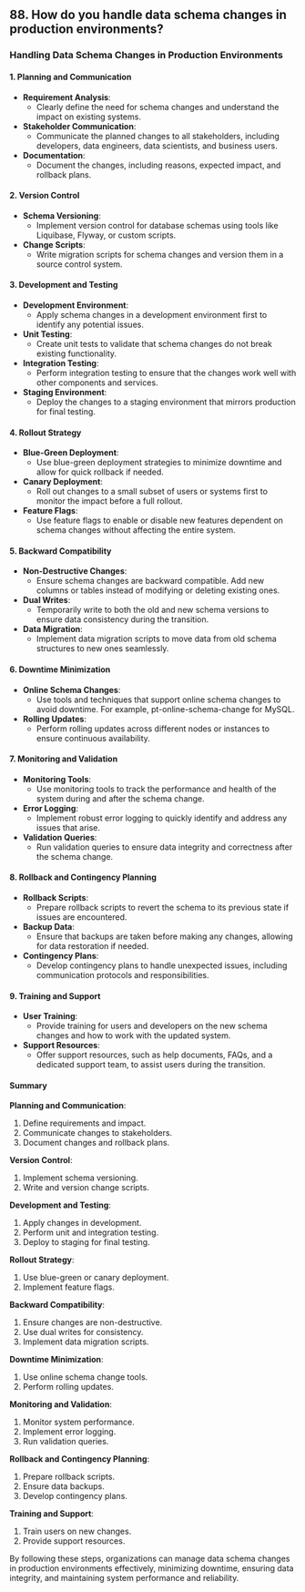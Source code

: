 ## 88. How do you handle data schema changes in production environments?


### Handling Data Schema Changes in Production Environments

#### 1. Planning and Communication
   - **Requirement Analysis**:
     - Clearly define the need for schema changes and understand the impact on existing systems.
   - **Stakeholder Communication**:
     - Communicate the planned changes to all stakeholders, including developers, data engineers, data scientists, and business users.
   - **Documentation**:
     - Document the changes, including reasons, expected impact, and rollback plans.

#### 2. Version Control
   - **Schema Versioning**:
     - Implement version control for database schemas using tools like Liquibase, Flyway, or custom scripts.
   - **Change Scripts**:
     - Write migration scripts for schema changes and version them in a source control system.

#### 3. Development and Testing
   - **Development Environment**:
     - Apply schema changes in a development environment first to identify any potential issues.
   - **Unit Testing**:
     - Create unit tests to validate that schema changes do not break existing functionality.
   - **Integration Testing**:
     - Perform integration testing to ensure that the changes work well with other components and services.
   - **Staging Environment**:
     - Deploy the changes to a staging environment that mirrors production for final testing.

#### 4. Rollout Strategy
   - **Blue-Green Deployment**:
     - Use blue-green deployment strategies to minimize downtime and allow for quick rollback if needed.
   - **Canary Deployment**:
     - Roll out changes to a small subset of users or systems first to monitor the impact before a full rollout.
   - **Feature Flags**:
     - Use feature flags to enable or disable new features dependent on schema changes without affecting the entire system.

#### 5. Backward Compatibility
   - **Non-Destructive Changes**:
     - Ensure schema changes are backward compatible. Add new columns or tables instead of modifying or deleting existing ones.
   - **Dual Writes**:
     - Temporarily write to both the old and new schema versions to ensure data consistency during the transition.
   - **Data Migration**:
     - Implement data migration scripts to move data from old schema structures to new ones seamlessly.

#### 6. Downtime Minimization
   - **Online Schema Changes**:
     - Use tools and techniques that support online schema changes to avoid downtime. For example, pt-online-schema-change for MySQL.
   - **Rolling Updates**:
     - Perform rolling updates across different nodes or instances to ensure continuous availability.

#### 7. Monitoring and Validation
   - **Monitoring Tools**:
     - Use monitoring tools to track the performance and health of the system during and after the schema change.
   - **Error Logging**:
     - Implement robust error logging to quickly identify and address any issues that arise.
   - **Validation Queries**:
     - Run validation queries to ensure data integrity and correctness after the schema change.

#### 8. Rollback and Contingency Planning
   - **Rollback Scripts**:
     - Prepare rollback scripts to revert the schema to its previous state if issues are encountered.
   - **Backup Data**:
     - Ensure that backups are taken before making any changes, allowing for data restoration if needed.
   - **Contingency Plans**:
     - Develop contingency plans to handle unexpected issues, including communication protocols and responsibilities.

#### 9. Training and Support
   - **User Training**:
     - Provide training for users and developers on the new schema changes and how to work with the updated system.
   - **Support Resources**:
     - Offer support resources, such as help documents, FAQs, and a dedicated support team, to assist users during the transition.

#### Summary

**Planning and Communication**:
1. Define requirements and impact.
2. Communicate changes to stakeholders.
3. Document changes and rollback plans.

**Version Control**:
1. Implement schema versioning.
2. Write and version change scripts.

**Development and Testing**:
1. Apply changes in development.
2. Perform unit and integration testing.
3. Deploy to staging for final testing.

**Rollout Strategy**:
1. Use blue-green or canary deployment.
2. Implement feature flags.

**Backward Compatibility**:
1. Ensure changes are non-destructive.
2. Use dual writes for consistency.
3. Implement data migration scripts.

**Downtime Minimization**:
1. Use online schema change tools.
2. Perform rolling updates.

**Monitoring and Validation**:
1. Monitor system performance.
2. Implement error logging.
3. Run validation queries.

**Rollback and Contingency Planning**:
1. Prepare rollback scripts.
2. Ensure data backups.
3. Develop contingency plans.

**Training and Support**:
1. Train users on new changes.
2. Provide support resources.

By following these steps, organizations can manage data schema changes in production environments effectively, minimizing downtime, ensuring data integrity, and maintaining system performance and reliability.
